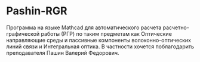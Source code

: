 # Pashin-RGR
Программа на языке Mathcad для автоматического расчета расчетно-графической работы (РГР) по таким предметам как Оптические направляющие среды и пассивные компоненты волоконно-оптических линий связи и Интегральная оптика. В частности хочется поблагодарить преподавателя Пашин Валерий Федорович.

